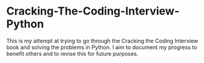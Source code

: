 # Cracking-The-Coding-Interview-Python
This is my attempt at trying to go through the Cracking the Coding Interview book and solving the problems in Python. I aim to document my progress to benefit others and to revise this for future purposes.
